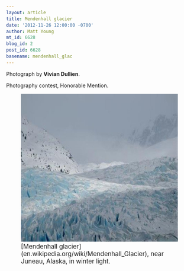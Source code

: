```yaml
---
layout: article
title: Mendenhall glacier
date: '2012-11-26 12:00:00 -0700'
author: Matt Young
mt_id: 6628
blog_id: 2
post_id: 6628
basename: mendenhall_glac
---
```

Photograph by **Vivian Dullien**.

Photography contest, Honorable Mention.

<figure>
<img src="/uploads/2012/Dullien_Mendenhall%20Hall%20Glacier%20in%20Winter%20Light.jpg" alt="Dullien_Mendenhall Hall Glacier in Winter Light.jpg" width="600" height="399" />
<figcaption markdown="span">
<big>[Mendenhall glacier](en.wikipedia.org/wiki/Mendenhall_Glacier), near Juneau, Alaska, in winter light.</big>

</figcaption>
</figure>

